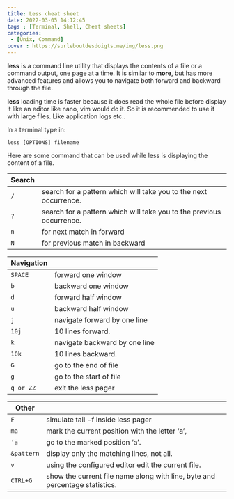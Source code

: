 ```yaml
---
title: Less cheat sheet
date: 2022-03-05 14:12:45
tags : [Terminal, Shell, Cheat sheets]
categories:
 - [Unix, Command]
cover : https://surleboutdesdoigts.me/img/less.png
---
```


**less** is a command line utility that displays the contents of a file or a command output, one page at a time. It is similar to **more**, but has more advanced features and allows you to navigate both forward and backward through the file.

**less** loading time is faster because it does read the whole file before display it like an editor like nano, vim would do it.
So it is recommended to use it with large files. Like application logs etc..

In a terminal type in:

``less [OPTIONS] filename``

Here are some command that can be used while less is displaying the content of a file.


Search        | |
--------------|---------------------------------------------------------------
```/```       | search for a pattern which will take you to the next occurrence.
```?```       | search for a pattern which will take you to the previous occurrence.
```n```       | for next match in forward
```N```       | for previous match in backward

Navigation    | |
--------------|--------------------------------------------------------------
```SPACE```   | forward one window
```b```       | backward one window
```d```       | forward half window
```u```       | backward half window
```j```       | navigate forward by one line
```10j```     | 10 lines forward.
```k```       | navigate backward by one line
```10k```     | 10 lines backward.
```G```       | go to the end of file
```g```       | go to the start of file
```q or ZZ``` | exit the less pager

Other         | |
--------------|-----------------------------------------------------------------
```F```       | simulate tail -f inside less pager
```ma```      | mark the current position with the letter ‘a’,
```‘a```      | go to the marked position ‘a’.
```&pattern```| display only the matching lines, not all.
```v```       |using the configured editor edit the current file.
```CTRL+G```  |  show the current file name along with line, byte and percentage statistics.
